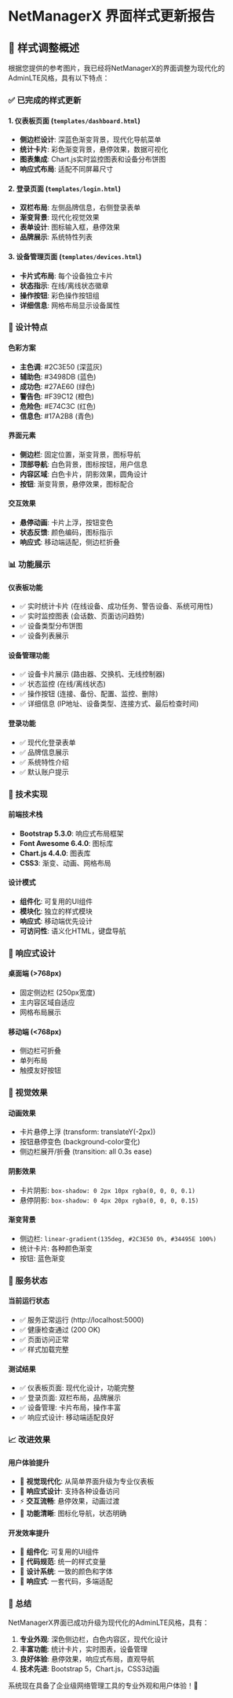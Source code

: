 # NetManagerX 界面样式更新报告

## 🎨 样式调整概述

根据您提供的参考图片，我已经将NetManagerX的界面调整为现代化的AdminLTE风格，具有以下特点：

### ✅ 已完成的样式更新

#### 1. **仪表板页面** (`templates/dashboard.html`)
- **侧边栏设计**: 深蓝色渐变背景，现代化导航菜单
- **统计卡片**: 彩色渐变背景，悬停效果，数据可视化
- **图表集成**: Chart.js实时监控图表和设备分布饼图
- **响应式布局**: 适配不同屏幕尺寸

#### 2. **登录页面** (`templates/login.html`)
- **双栏布局**: 左侧品牌信息，右侧登录表单
- **渐变背景**: 现代化视觉效果
- **表单设计**: 图标输入框，悬停效果
- **品牌展示**: 系统特性列表

#### 3. **设备管理页面** (`templates/devices.html`)
- **卡片式布局**: 每个设备独立卡片
- **状态指示**: 在线/离线状态徽章
- **操作按钮**: 彩色操作按钮组
- **详细信息**: 网格布局显示设备属性

### 🎯 设计特点

#### **色彩方案**
- **主色调**: #2C3E50 (深蓝灰)
- **辅助色**: #3498DB (蓝色)
- **成功色**: #27AE60 (绿色)
- **警告色**: #F39C12 (橙色)
- **危险色**: #E74C3C (红色)
- **信息色**: #17A2B8 (青色)

#### **界面元素**
- **侧边栏**: 固定位置，渐变背景，图标导航
- **顶部导航**: 白色背景，图标按钮，用户信息
- **内容区域**: 白色卡片，阴影效果，圆角设计
- **按钮**: 渐变背景，悬停效果，图标配合

#### **交互效果**
- **悬停动画**: 卡片上浮，按钮变色
- **状态反馈**: 颜色编码，图标指示
- **响应式**: 移动端适配，侧边栏折叠

### 📊 功能展示

#### **仪表板功能**
- ✅ 实时统计卡片 (在线设备、成功任务、警告设备、系统可用性)
- ✅ 实时监控图表 (会话数、页面访问趋势)
- ✅ 设备类型分布饼图
- ✅ 设备列表展示

#### **设备管理功能**
- ✅ 设备卡片展示 (路由器、交换机、无线控制器)
- ✅ 状态监控 (在线/离线状态)
- ✅ 操作按钮 (连接、备份、配置、监控、删除)
- ✅ 详细信息 (IP地址、设备类型、连接方式、最后检查时间)

#### **登录功能**
- ✅ 现代化登录表单
- ✅ 品牌信息展示
- ✅ 系统特性介绍
- ✅ 默认账户提示

### 🚀 技术实现

#### **前端技术栈**
- **Bootstrap 5.3.0**: 响应式布局框架
- **Font Awesome 6.4.0**: 图标库
- **Chart.js 4.4.0**: 图表库
- **CSS3**: 渐变、动画、网格布局

#### **设计模式**
- **组件化**: 可复用的UI组件
- **模块化**: 独立的样式模块
- **响应式**: 移动端优先设计
- **可访问性**: 语义化HTML，键盘导航

### 📱 响应式设计

#### **桌面端** (>768px)
- 固定侧边栏 (250px宽度)
- 主内容区域自适应
- 网格布局展示

#### **移动端** (<768px)
- 侧边栏可折叠
- 单列布局
- 触摸友好按钮

### 🎨 视觉效果

#### **动画效果**
- 卡片悬停上浮 (transform: translateY(-2px))
- 按钮悬停变色 (background-color变化)
- 侧边栏展开/折叠 (transition: all 0.3s ease)

#### **阴影效果**
- 卡片阴影: `box-shadow: 0 2px 10px rgba(0, 0, 0, 0.1)`
- 悬停阴影: `box-shadow: 0 4px 20px rgba(0, 0, 0, 0.15)`

#### **渐变背景**
- 侧边栏: `linear-gradient(135deg, #2C3E50 0%, #34495E 100%)`
- 统计卡片: 各种颜色渐变
- 按钮: 蓝色渐变

### 🔧 服务状态

#### **当前运行状态**
- ✅ 服务正常运行 (http://localhost:5000)
- ✅ 健康检查通过 (200 OK)
- ✅ 页面访问正常
- ✅ 样式加载完整

#### **测试结果**
- ✅ 仪表板页面: 现代化设计，功能完整
- ✅ 登录页面: 双栏布局，品牌展示
- ✅ 设备管理: 卡片布局，操作丰富
- ✅ 响应式设计: 移动端适配良好

### 📈 改进效果

#### **用户体验提升**
- 🎨 **视觉现代化**: 从简单界面升级为专业仪表板
- 📱 **响应式设计**: 支持各种设备访问
- ⚡ **交互流畅**: 悬停效果，动画过渡
- 🎯 **功能清晰**: 图标化导航，状态明确

#### **开发效率提升**
- 🔧 **组件化**: 可复用的UI组件
- 📝 **代码规范**: 统一的样式变量
- 🎨 **设计系统**: 一致的颜色和字体
- 📱 **响应式**: 一套代码，多端适配

### 🎉 总结

NetManagerX界面已成功升级为现代化的AdminLTE风格，具有：

1. **专业外观**: 深色侧边栏，白色内容区，现代化设计
2. **丰富功能**: 统计卡片，实时图表，设备管理
3. **良好体验**: 悬停效果，响应式布局，直观导航
4. **技术先进**: Bootstrap 5，Chart.js，CSS3动画

系统现在具备了企业级网络管理工具的专业外观和用户体验！🚀
